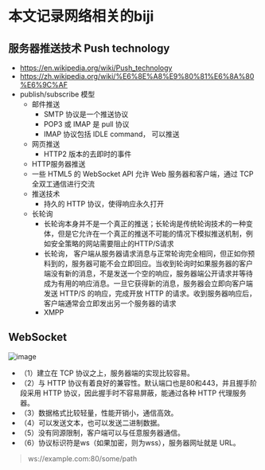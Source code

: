 # 本文记录网络相关的biji

## 服务器推送技术 Push technology
- https://en.wikipedia.org/wiki/Push_technology
- https://zh.wikipedia.org/wiki/%E6%8E%A8%E9%80%81%E6%8A%80%E6%9C%AF
- publish/subscribe 模型
  - 邮件推送
    - SMTP 协议是一个推送协议
    - POP3 或 IMAP 是 pull 协议
    - IMAP 协议包括 IDLE command， 可以推送
  - 网页推送
    -  HTTP2 版本的去即时的事件
  -  HTTP服务器推送
    - 一些 HTML5 的 WebSocket API 允许 Web 服务器和客户端，通过 TCP 全双工通信进行交流
  - 推送技术
    - 持久的 HTTP 协议，使得响应永久打开
  - 长轮询
    - 长轮询本身并不是一个真正的推送；长轮询是传统轮询技术的一种变体，但是它允许在一个真正的推送不可能的情况下模拟推送机制，例如安全策略的网站需要阻止的HTTP/S请求
    - 长轮询， 客户端从服务器请求消息与正常轮询完全相同，但正如你预料到的，服务器可能不会立即回应。当收到轮询时如果服务器的客户端没有新的消息，不是发送一个空的响应，服务器端公开请求并等待成为有用的响应消息。一旦它获得新的消息，服务器会立即向客户端发送 HTTP/S 的响应，完成开放 HTTP 的请求。收到服务器响应后，客户端通常会立即发出另一个服务器的请求
    -  XMPP

## WebSocket
![image](https://user-images.githubusercontent.com/1109198/212642257-7dff57cc-d56f-4c8a-b689-f72508f3c11b.png)
- （1）建立在 TCP 协议之上，服务器端的实现比较容易。
- （2）与 HTTP 协议有着良好的兼容性。默认端口也是80和443，并且握手阶段采用 HTTP 协议，因此握手时不容易屏蔽，能通过各种 HTTP 代理服务器。
- （3）数据格式比较轻量，性能开销小，通信高效。
- （4）可以发送文本，也可以发送二进制数据。
- （5）没有同源限制，客户端可以与任意服务器通信。
- （6）协议标识符是ws（如果加密，则为wss），服务器网址就是 URL。
> ws://example.com:80/some/path

